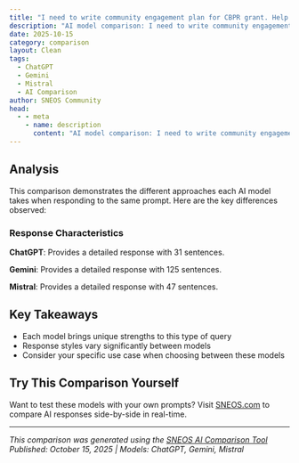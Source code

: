 ```yaml
---
title: "I need to write community engagement plan for CBPR grant. Help me: 1) Describe partnership formation and history"
description: "AI model comparison: I need to write community engagement plan for CBPR grant. Help me: 1) Describe partnership formation..."
date: 2025-10-15
category: comparison
layout: Clean
tags:
  - ChatGPT
  - Gemini
  - Mistral
  - AI Comparison
author: SNEOS Community
head:
  - - meta
    - name: description
      content: "AI model comparison: I need to write community engagement plan for CBPR grant. Help me: 1) Describe partnership formation and history..."
---
```


<ChatComparison
  title="I need to write community engagement plan for CBPR grant. Help me: 1) Describe partnership formation and history"
  prompt="I need to write community engagement plan for CBPR grant. Help me: 1) Describe partnership formation and history"
  :responses='{"ChatGPT": "Certainly! When writing a community engagement plan for a Community-Based Participatory Research (CBPR) grant, it\u0027s essential to clearly articulate the history and formation of the partnership involved. Below is a suggested framework and examples you could incorporate into your plan:\n\n### Partnership Formation and History\n\n**1. Background of the Organizations:**\n   - Describe the primary partner organizations involved in the CBPR project. This might include universities, health organizations, community organizations, and local government entities.\n   - Highlight their missions, visions, and how these align with the goals of the research project.\n\n**Example:**\n\u0022The partnership for this CBPR grant involves [University Name], known for its commitment to social justice and community health, and [Community Organization Name], a grassroots organization dedicated to improving health outcomes in [Community Name]. With a shared mission to empower communities through research and advocacy, both entities have been collaborating on health initiatives for over [X years].\u0022\n\n**2. Historical Context and Previous Collaborations:**\n   - Provide a timeline of key events that led to the formation of the partnership. Include prior projects, initiatives, or events that established trust and collaboration.\n   - Mention any previous successes that demonstrate the effectiveness of the partnership.\n\n**Example:**\n\u0022The formal partnership began in [Year], following a successful pilot project addressing [specific health issue] in [Community Name]. The positive outcomes of this project led to further discussions about the need for sustained research and interventions tailored to community needs. In [Year], our organizations collaborated on [describe another project or initiative], further solidifying our commitment to community-based research.\u0022\n\n**3. Development of Collaborative Processes:**\n   - Describe how the partnership evolved over time, detailing how roles, responsibilities, and communication processes were established.\n   - Discuss any participatory methods used to engage community members in the research process.\n\n**Example:**\n\u0022The partnership has developed a set of collaborative processes that ensure community voices are at the forefront of the research. Regular community meetings have been held since [Year], where stakeholders can express their needs and priorities. Additionally, we have established a Community Advisory Board (CAB) composed of community members and leaders who guide the research agenda and implementation strategies, ensuring that the work is relevant and beneficial to the community.\u0022\n\n**4. Current Status of the Partnership:**\n   - Highlight the current state of the partnership, including the roles of each partner in the proposed research project and their commitment to the project goals.\n   - Emphasize the ongoing engagement and capacity-building efforts for both researchers and community members.\n\n**Example:**\n\u0022Currently, our partnership is characterized by strong mutual respect and shared decision-making. [University Name] contributes its research expertise and resources, while [Community Organization Name] provides invaluable local insights and facilitates outreach to residents. Together, we are committed to conducting research that not only informs policy but also empowers community members through education and advocacy.\u0022\n\n### Conclusion\nConclude this section by reiterating the importance of the partnership for the success of the CBPR project and the positive impact it aims to achieve in the community.\n\n**Example:**\n\u0022As we move forward with this CBPR grant, we are dedicated to deepening our collaboration to ensure that our research not only addresses the pressing health issues faced by [Community Name] but also fosters long-term community empowerment and resilience.\u0022\n\nFeel free to modify the examples provided to better fit the specific context and characteristics of your partnership. Good luck with your CBPR grant application!", "Gemini": "This is a crucial section for any CBPR grant! Funders want to see that the partnership is genuine, well-established, and truly collaborative, not just an academic team *doing research on* a community.\n\nHere\u0027s a breakdown of how to describe partnership formation and history, along with a template you can adapt.\n\n---\n\n## Describing Partnership Formation and History for a CBPR Grant\n\nYour goal here is to tell a compelling story about how your academic institution and community partner(s) came together, demonstrating a history of mutual respect, shared vision, and effective collaboration. Emphasize the **equity** and **community-driven** nature of the partnership from its genesis.\n\n**Key Elements to Cover:**\n\n1.  **The \u0022Who\u0022:** Clearly introduce the key partners and their primary roles/affiliations.\n2.  **The \u0022Why\u0022 (Initial Spark):** What specific community need or shared concern brought you together? Was it community-identified? How was this need collectively recognized?\n3.  **The \u0022How\u0022 (Formation Process):** Describe the steps taken to build the relationship. How did initial conversations evolve into a formal partnership?\n4.  **The \u0022What\u0022 (Early Collaboration/Milestones):** Highlight any previous joint projects, activities, or achievements that demonstrate your capacity to work together.\n5.  **The \u0022Evolution\u0022 (Growth \u0026 Development):** Show how the partnership has matured, strengthened, and adapted over time.\n6.  **The \u0022Evidence\u0022 (Indicators of Equity \u0026 Trust):** Provide concrete examples that illustrate shared decision-making, mutual capacity building, and genuine trust.\n7.  **The \u0022Current State\u0022 \u0026 Shared Vision:** Reiterate the strength of the current partnership and how the proposed project aligns with its overarching mission.\n\n---\n\n### **Structure \u0026 Content Guidance:**\n\n**I. Introduction to the Partnership (Brief Overview)**\n*   **Start strong:** \u0022Our partnership, **[Partnership Name, e.g., The Healthy Futures Coalition]**, is a long-standing, equitable collaboration between **[Academic Institution Name, e.g., University of X\u0027s Department of Public Health]** and **[Community Partner Organization Name(s), e.g., the Northside Community Development Corporation (NCDC) and the local Residents\u0027 Council]**.\u0022\n*   **State the core focus/shared goal:** \u0022This partnership is dedicated to addressing **[specific health issue, e.g., health disparities related to chronic disease management]** in **[specific geographic area/population, e.g., the Northside neighborhood]**.\u0022\n*   **Emphasize CBPR principles:** \u0022Built on foundations of mutual respect, shared power, and collective impact, our partnership has a proven track record of community-driven health initiatives.\u0022\n\n**II. Genesis of the Partnership: The Initial Spark \u0026 Community Need**\n*   **Whose idea was it?** Ideally, the community identified the need. \u0022The impetus for this partnership originated from direct community feedback and persistent concerns raised by Northside residents during **[describe community event/forum, e.g., NCDC\u0027s annual Health \u0026 Wellness Day in 20XX]** regarding **[specific problem, e.g., the alarming rates of uncontrolled diabetes and limited access to culturally appropriate health education]**.\u0022\n*   **First contact/connection:** \u0022These discussions prompted **[Community Partner Lead Name/Title, e.g., Ms. Elena Rodriguez, Executive Director of NCDC]** to reach out to **[Academic PI Name/Title, e.g., Dr. Marcus Chen, a public health researcher with expertise in chronic disease]** at the University of X, whose work aligned closely with the community\u0027s articulated priorities.\u0022\n*   **Initial shared understanding:** \u0022Initial meetings, held at **[community venue, e.g., the Northside Community Center]**, focused on understanding the community\u0027s lived experiences and defining the core problem *from their perspective*, rather than imposing external research questions.\u0022\n\n**III. Evolution and Development of the Partnership: Building Trust \u0026 Capacity**\n*   **Early engagement \u0026 relationship building:** \u0022Over the subsequent **[number]** years, the relationship developed organically through a series of informal discussions, joint attendance at community events, and shared learning sessions. These early interactions were critical for building trust and establishing a shared understanding of both the community\u0027s assets and needs, and the university\u0027s research capabilities.\u0022\n*   **Key milestones/formalization (if any):**\n    *   \u0022A significant milestone was the establishment of a **[Partnership Name/Steering Committee, e.g., Northside Health Equity Steering Committee]** in **[Year]**, comprising an equal number of community residents, NCDC staff, and university faculty.\u0022\n    *   \u0022This committee formalized our commitment to shared decision-making, with monthly meetings to co-develop strategies and prioritize actions.\u0022\n*   **Joint activities/pilot projects (crucial evidence!):** \u0022Prior to this grant, our partnership successfully collaborated on several smaller initiatives, including:\n    *   **[Example 1: e.g., A community-led needs assessment in 20XX, funded by a small internal grant, which identified key barriers to health literacy.]**\n    *   **[Example 2: e.g., The co-development and piloting of a \u0027Healthy Eating, Active Living\u0027 workshop series delivered at the community center, reaching over 100 residents.]**\n    *   **[Example 3: e.g., Joint presentations at local and national conferences discussing the initial findings from our community asset mapping.]**\u0022\n*   **Mutual capacity building:** \u0022Through these efforts, university partners gained invaluable insights into community-based participatory research methods and cultural humility, while community partners enhanced their understanding of research methodologies, data interpretation, and grant management.\u0022\n\n**IV. Indicators of an Equitable and Robust Partnership**\n*   **Shared Leadership and Decision-Making:** \u0022Our partnership operates under a model of true co-leadership. For this proposed grant, **[Community Lead Name]** and **[Academic Lead Name]** will serve as Co-Principal Investigators. All major decisions, from research questions to intervention design and dissemination strategies, are made jointly by the **[Steering Committee Name]**.\u0022\n*   **Resource Sharing:** \u0022Both partners contribute significant in-kind and tangible resources. NCDC provides meeting space, access to community networks, and staff time for coordination, while the University offers data analysis support, grant management expertise, and access to library resources.\u0022\n*   **Mutual Trust and Respect:** \u0022The sustained nature of our collaboration, even between funded projects, speaks to the deep trust and respect that has been cultivated. We have navigated challenges together, always prioritizing transparent communication and collective problem-solving.\u0022\n*   **Community-Driven Agenda:** \u0022The research questions and proposed intervention for this grant were not developed in isolation but emerged directly from feedback gathered during **[specific community engagement activities, e.g., a series of listening sessions held with Northside residents in Spring 20XX]**, ensuring the project is directly responsive to the community\u0027s most pressing health concerns and desired solutions.\u0022\n\n**V. Current State \u0026 Shared Vision for This Grant**\n*   **Reiterate strength:** \u0022Today, the **[Partnership Name]** stands as a testament to the power of authentic CBPR. Our shared history has forged a cohesive team with a unified vision for improving community health outcomes.\u0022\n*   **Connect to the grant:** \u0022The proposed **[Grant Title]** project is a direct continuation and expansion of our collaborative efforts, leveraging our established trust and combined expertise to address **[reiterate specific health issue]** in a culturally relevant and sustainable manner.\u0022\n\n---\n\n### **Template Example (Adapt and Fill In Your Details):**\n\n---\n\n**1. Description of Partnership Formation and History**\n\nOur partnership, **The Healthy Futures Coalition**, is a long-standing, equitable collaboration between the **University of X\u0027s Department of Public Health** and the **Northside Community Development Corporation (NCDC)**, alongside the actively engaged **Northside Residents\u0027 Council**. This partnership is dedicated to addressing health disparities related to chronic disease management in the Northside neighborhood, a historically underserved urban community. Built on foundations of mutual respect, shared power, and collective impact, our partnership has a proven track record of community-driven health initiatives.\n\nThe impetus for this partnership originated from direct community feedback and persistent concerns raised by Northside residents during NCDC\u0027s annual Health \u0026 Wellness Day in 2018 regarding the alarming rates of uncontrolled diabetes and limited access to culturally appropriate health education. These discussions prompted Ms. Elena Rodriguez, Executive Director of NCDC, to reach out to Dr. Marcus Chen, a public health researcher with expertise in chronic disease at the University of X, whose work aligned closely with the community\u0027s articulated priorities. Initial meetings, held at the Northside Community Center, focused on understanding the community\u0027s lived experiences and defining the core problem *from their perspective*, rather than imposing external research questions.\n\nOver the subsequent five years, the relationship developed organically through a series of informal discussions, joint attendance at community events, and shared learning sessions. These early interactions were critical for building trust and establishing a shared understanding of both the community\u0027s assets and needs, and the university\u0027s research capabilities. A significant milestone was the establishment of the **Northside Health Equity Steering Committee** in 2019, comprising an equal number of community residents, NCDC staff, and university faculty. This committee formalized our commitment to shared decision-making, with monthly meetings to co-develop strategies and prioritize actions.\n\nPrior to this grant, our partnership successfully collaborated on several smaller initiatives, including:\n*   A community-led needs assessment in 2020, funded by a small internal university grant, which identified key barriers to health literacy and access to healthy foods.\n*   The co-development and piloting of a \u0022Healthy Eating, Active Living\u0022 workshop series delivered at the community center in 2021, reaching over 100 residents and significantly increasing participant-reported health knowledge.\n*   Joint presentations at local and national public health conferences in 2022 and 2023, discussing the initial findings from our community asset mapping and the successes of our pilot workshops.\n\nThrough these efforts, university partners gained invaluable insights into community-based participatory research methods, the nuances of urban health disparities, and cultural humility. Simultaneously, community partners enhanced their understanding of research methodologies, data interpretation, program evaluation, and grant management.\n\nOur partnership operates under a model of true co-leadership. For this proposed grant, Ms. Elena Rodriguez and Dr. Marcus Chen will serve as Co-Principal Investigators. All major decisions, from refining research questions to intervention design and dissemination strategies, are made jointly by the Northside Health Equity Steering Committee. Both partners contribute significant in-kind and tangible resources; NCDC provides meeting space, access to community networks, and staff time for coordination, while the University offers data analysis support, grant management expertise, and access to library resources. The sustained nature of our collaboration, even between funded projects, speaks to the deep trust and respect that has been cultivated. We have navigated challenges together, always prioritizing transparent communication and collective problem-solving. Crucially, the research questions and proposed intervention for this grant were not developed in isolation but emerged directly from feedback gathered during a series of listening sessions held with Northside residents in Spring 2023, ensuring the project is directly responsive to the community\u0027s most pressing health concerns and desired solutions.\n\nToday, The Healthy Futures Coalition stands as a testament to the power of authentic CBPR. Our shared history has forged a cohesive team with a unified vision for improving community health outcomes. The proposed **\u0022Empowering Northside: Diabetes Management \u0026 Prevention Program\u0022** project is a direct continuation and expansion of our collaborative efforts, leveraging our established trust and combined expertise to address diabetes management and prevention in a culturally relevant and sustainable manner.\n\n---\n\n**Remember to:**\n*   **Be specific:** Use names, dates, and concrete examples.\n*   **Show, don\u0027t just tell:** Instead of saying \u0022we built trust,\u0022 describe *how* you built trust (e.g., through pilot projects, co-leadership).\n*   **Emphasize community leadership:** Make it clear the community\u0027s voice was central from the beginning.\n*   **Use CBPR language:** Words like \u0022equitable,\u0022 \u0022co-creation,\u0022 \u0022shared power,\u0022 \u0022mutual benefit,\u0022 and \u0022community-driven\u0022 should appear naturally throughout.\n*   **Keep it concise but thorough:** Respect word limits while still conveying the full picture.\n\nGood luck with your grant!", "Mistral": "Certainly! Writing a community engagement plan for a Community-Based Participatory Research (CBPR) grant involves detailing how your partnership was formed and its history. Here\u2019s a structured approach to help you describe these elements:\n\n### 1. Partnership Formation\n\n#### a. **Identification of Key Stakeholders**\n   - **Community Members:** Describe the community members involved, including their roles and backgrounds.\n   - **Academic Partners:** Identify the academic institutions and researchers involved.\n   - **Organizational Partners:** Mention any non-profit organizations, government agencies, or other entities involved.\n\n#### b. **Initial Engagement**\n   - **Meetings and Discussions:** Describe the initial meetings and discussions that led to the formation of the partnership. Include key dates and locations.\n   - **Shared Interests:** Highlight the shared interests and goals that brought the partners together.\n   - **Community Needs Assessment:** Explain any community needs assessments or preliminary research that identified the need for the partnership.\n\n#### c. **Formalization of Partnership**\n   - **Memorandum of Understanding (MOU):** If applicable, describe the MOU or any formal agreements that were established.\n   - **Roles and Responsibilities:** Outline the roles and responsibilities of each partner, including how decisions will be made and how resources will be shared.\n   - **Governance Structure:** Describe the governance structure, such as a steering committee or advisory board, and how it operates.\n\n### 2. Partnership History\n\n#### a. **Early Activities**\n   - **Initial Projects:** Describe the initial projects or activities that the partnership undertook.\n   - **Funding Sources:** Mention any initial funding sources that supported these activities.\n   - **Community Involvement:** Highlight how the community was involved in these early activities.\n\n#### b. **Milestones and Achievements**\n   - **Key Milestones:** List key milestones and achievements, such as the completion of specific projects, publications, or community events.\n   - **Impact:** Describe the impact of these milestones on the community and the partnership.\n   - **Challenges and Solutions:** Discuss any challenges faced and how they were addressed.\n\n#### c. **Evolution of the Partnership**\n   - **Expansion:** Describe how the partnership has expanded over time, including the addition of new partners or the initiation of new projects.\n   - **Adaptation:** Explain how the partnership has adapted to changing community needs or circumstances.\n   - **Sustainability:** Discuss efforts to ensure the sustainability of the partnership, such as securing long-term funding or developing a strategic plan.\n\n### Example:\n\n#### Partnership Formation\n\nThe partnership was formed in 2018 when community leaders from the Eastside Neighborhood Association (ENA) and researchers from the University of XYZ identified a shared interest in addressing health disparities in the Eastside community. Initial meetings were held at the ENA community center, where community members expressed concerns about limited access to healthcare services. A community needs assessment conducted by the university researchers confirmed these concerns and highlighted the need for a collaborative approach.\n\nA Memorandum of Understanding (MOU) was established, outlining the roles and responsibilities of each partner. The ENA would facilitate community engagement and provide local expertise, while the university researchers would contribute their scientific knowledge and resources. A steering committee, comprising representatives from both the ENA and the university, was formed to oversee the partnership and make key decisions.\n\n#### Partnership History\n\nIn the early stages, the partnership focused on conducting a comprehensive health needs assessment and developing a community health plan. Initial funding was secured through a small grant from the local health department. Community members were actively involved in data collection and analysis, ensuring that the findings were relevant and actionable.\n\nKey milestones include the completion of the health needs assessment in 2019, which identified diabetes and hypertension as major health concerns. This led to the development of a community health plan that included educational workshops, health screenings, and a community garden initiative. The partnership has since expanded to include a local hospital and a non-profit organization focused on nutrition education.\n\nChallenges faced included limited funding and community engagement fatigue. These were addressed by securing additional grants and implementing a rotating leadership model to ensure sustained community involvement. The partnership has adapted to changing community needs by incorporating mental health initiatives and expanding the community garden program.\n\nEfforts to ensure sustainability include developing a strategic plan and securing long-term funding from various sources. The partnership continues to evolve, with a focus on building capacity within the community to address health disparities independently.\n\n---\n\nThis structure should help you create a comprehensive and compelling description of your partnership formation and history for your CBPR grant application."}' published-date="{DateTime.UtcNow:HH:mm}"
/>

## Analysis

This comparison demonstrates the different approaches each AI model takes when responding to the same prompt. Here are the key differences observed:

### Response Characteristics

**ChatGPT**: Provides a detailed response with 31 sentences. 

**Gemini**: Provides a detailed response with 125 sentences. 

**Mistral**: Provides a detailed response with 47 sentences. 

## Key Takeaways

- Each model brings unique strengths to this type of query
- Response styles vary significantly between models
- Consider your specific use case when choosing between these models

## Try This Comparison Yourself

Want to test these models with your own prompts? Visit [SNEOS.com](https://sneos.com) to compare AI responses side-by-side in real-time.

---

*This comparison was generated using the [SNEOS AI Comparison Tool](https://sneos.com)*
*Published: October 15, 2025 | Models: ChatGPT, Gemini, Mistral*
